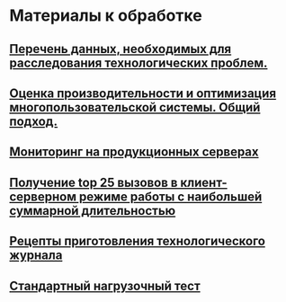 # Материалы к обработке
## [Перечень данных, необходимых для расследования технологических проблем.](https://its.1c.ru/db/metod8dev/content/6005/hdoc)
## [Оценка производительности и оптимизация многопользовательской системы. Общий подход.](https://its.1c.ru/db/metod8dev/content/5808/hdoc)
## [Мониторинг на продукционных серверах](https://its.1c.ru/db/metod8dev/content/5809/hdoc)

## [Получение top 25 вызовов в клиент-серверном режиме работы с наибольшей суммарной длительностью](https://infostart.ru/1c/articles/1210202/)

## [Рецепты приготовления технологического журнала](https://infostart.ru/1c/articles/1407627/)

## [Стандартный нагрузочный тест](https://v8.1c.ru/tekhnologii/tekhnologii-krupnykh-vnedreniy/korporativnyy-instrumentalnyy-paket/standartnyy-nagruzochnyy-test/)